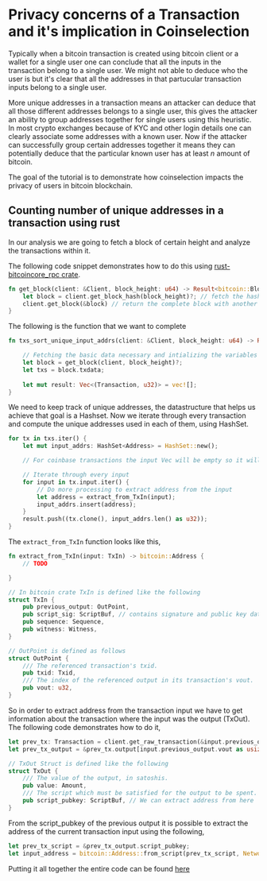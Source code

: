 # Privacy concerns of a Transaction and it's implication in Coinselection

Typically when a bitcoin transaction is created using bitcoin client or a wallet
for a single user one can conclude that all the inputs in the transaction belong
to a single user. We might not able to deduce who the user is but it's clear that
all the addresses in that partucular transaction inputs belong to a single user.

More unique addresses in a transaction means an attacker can deduce that all those
different addresses belongs to a single user, this gives the attacker an ability to
group addresses together for single users using this heuristic.
In most crypto exchanges because of KYC and other login details one can clearly associate
some addresses with a known user. Now if the attacker can successfully group certain addresses
together it means they can potentially deduce that the particular known user has at least *n* amount
of bitcoin.

The goal of the tutorial is to demonstrate how coinselection impacts the privacy of
users in bitcoin blockchain.

## Counting number of unique addresses in a transaction using rust

In our analysis we are going to fetch a block of certain height and analyze the transactions
within it.

The following code snippet demonstrates how to do this using [rust-bitcoincore_rpc crate](https://crates.io/crates/bitcoincore-rpc).

```rust
fn get_block(client: &Client, block_height: u64) -> Result<bitcoin::Block, bitcoincore_rpc::Error> {
    let block = client.get_block_hash(block_height)?; // fetch the hash of the block
    client.get_block(&block) // return the complete block with another rpc call
}
```

The following is the function that we want to complete

```rust
fn txs_sort_unique_input_addrs(client: &Client, block_height: u64) -> Result<Vec<(Transaction, u32)>, bitcoincore_rpc::Error> {

    // Fetching the basic data necessary and intializing the variables
    let block = get_block(client, block_height)?;
    let txs = block.txdata;
    
    let mut result: Vec<(Transaction, u32)> = vec![];
}
```

We need to keep track of unique addresses, the datastructure that helps us achieve that goal is a
Hashset.
Now we iterate through every transaction and compute the unique addresses used in each of them, using
HashSet.

```rust
for tx in txs.iter() {
    let mut input_addrs: HashSet<Address> = HashSet::new();

    // For coinbase transactions the input Vec will be empty so it will be safely ignored.

    // Iterate through every input
    for input in tx.input.iter() {
        // Do more processing to extract address from the input
        let address = extract_from_TxIn(input);
        input_addrs.insert(address);
    }
    result.push((tx.clone(), input_addrs.len() as u32));
}
```

The ```extract_from_TxIn``` function looks like this,

```rust
fn extract_from_TxIn(input: TxIn) -> bitcoin::Address {
    // TODO

}

// In bitcoin crate TxIn is defined like the following
struct TxIn {
    pub previous_output: OutPoint,
    pub script_sig: ScriptBuf, // contains signature and public key data
    pub sequence: Sequence,
    pub witness: Witness,
}

// OutPoint is defined as follows
struct OutPoint {
    /// The referenced transaction's txid.
    pub txid: Txid,
    /// The index of the referenced output in its transaction's vout.
    pub vout: u32,
}
```


So in order to extract address from the transaction input we have to get information
about the transaction where the input was the output (TxOut).
The following code demonstrates how to do it,

```rust
let prev_tx: Transaction = client.get_raw_transaction(&input.previous_output.txid, Some(&block_hash)).unwrap();
let prev_tx_output = &prev_tx.output[input.previous_output.vout as usize];

// TxOut Struct is defined like the following
struct TxOut {
    /// The value of the output, in satoshis.
    pub value: Amount,
    /// The script which must be satisfied for the output to be spent.
    pub script_pubkey: ScriptBuf, // We can extract address from here
}
```

From the script_pubkey of the previous output it is possible to extract the address of the current
transaction input using the following,

```rust
let prev_tx_script = &prev_tx_output.script_pubkey;
let input_address = bitcoin::Address::from_script(prev_tx_script, Network::Bitcoin).expect("Failed to parse address from scriptPubKey");
```

Putting it all together the entire code can be found [here](../blockchain_analysis/src/privacy.rs)
